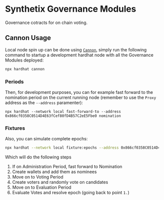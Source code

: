 # Synthetix Governance Modules

Governance cotracts for on chain voting.

## Cannon Usage

Local node spin up can be done using [`Cannon`](https://usecannon.com/), simply run the following command to startup a development hardhat node with all the Governance Modules deployed:

```bash
npx hardhat cannon
```

### Periods

Then, for development purposes, you can for example fast forward to the nomination period on the current running node (remember to use the `Proxy` address as the `--address` paramenter):

```basSh
npx hardhat --network local fast-forward-to --address 0x866cf0358C0514D4E63fCef80fD4B57C2eE5Fbe0 nomination
```

### Fixtures

Also, you can simulate complete epochs:

```bash
npx hardhat --network local fixture:epochs --address 0x866cf0358C0514D4E63fCef80fD4B57C2eE5Fbe0
```

Which will do the following steps

1. If on Administration Period, fast forward to Nomination
2. Create wallets and add them as nominees
3. Move on to Voting Period
4. Create voters and randomly vote on candidates
5. Move on to Evaluation Period
6. Evaluate Votes and resolve epoch (going back to point `1.`)
